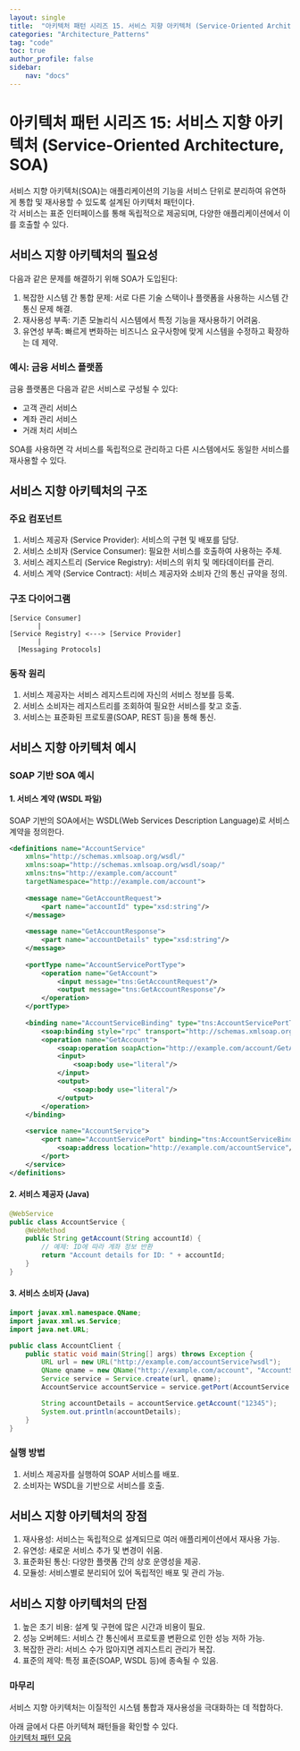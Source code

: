 ```yaml
---
layout: single
title:  "아키텍처 패턴 시리즈 15. 서비스 지향 아키텍처 (Service-Oriented Architecture, SOA)"
categories: "Architecture_Patterns"
tag: "code"
toc: true
author_profile: false
sidebar:
    nav: "docs"
---
```


# 아키텍처 패턴 시리즈 15: 서비스 지향 아키텍처 (Service-Oriented Architecture, SOA)

서비스 지향 아키텍처(SOA)는 애플리케이션의 기능을 서비스 단위로 분리하여 유연하게 통합 및 재사용할 수 있도록 설계된 아키텍처 패턴이다.  
각 서비스는 표준 인터페이스를 통해 독립적으로 제공되며, 다양한 애플리케이션에서 이를 호출할 수 있다.  

## 서비스 지향 아키텍처의 필요성

다음과 같은 문제를 해결하기 위해 SOA가 도입된다:  

1. 복잡한 시스템 간 통합 문제: 서로 다른 기술 스택이나 플랫폼을 사용하는 시스템 간 통신 문제 해결.  
2. 재사용성 부족: 기존 모놀리식 시스템에서 특정 기능을 재사용하기 어려움.  
3. 유연성 부족: 빠르게 변화하는 비즈니스 요구사항에 맞게 시스템을 수정하고 확장하는 데 제약.  

### 예시: 금융 서비스 플랫폼

금융 플랫폼은 다음과 같은 서비스로 구성될 수 있다:  

- 고객 관리 서비스  
- 계좌 관리 서비스  
- 거래 처리 서비스  

SOA를 사용하면 각 서비스를 독립적으로 관리하고 다른 시스템에서도 동일한 서비스를 재사용할 수 있다.  

## 서비스 지향 아키텍처의 구조

### 주요 컴포넌트

1. 서비스 제공자 (Service Provider): 서비스의 구현 및 배포를 담당.  
2. 서비스 소비자 (Service Consumer): 필요한 서비스를 호출하여 사용하는 주체.  
3. 서비스 레지스트리 (Service Registry): 서비스의 위치 및 메타데이터를 관리.  
4. 서비스 계약 (Service Contract): 서비스 제공자와 소비자 간의 통신 규약을 정의.  

### 구조 다이어그램

```
[Service Consumer]
       |
[Service Registry] <---> [Service Provider]
       |
  [Messaging Protocols]
```

### 동작 원리

1. 서비스 제공자는 서비스 레지스트리에 자신의 서비스 정보를 등록.  
2. 서비스 소비자는 레지스트리를 조회하여 필요한 서비스를 찾고 호출.  
3. 서비스는 표준화된 프로토콜(SOAP, REST 등)을 통해 통신.  

## 서비스 지향 아키텍처 예시

### SOAP 기반 SOA 예시

#### 1. 서비스 계약 (WSDL 파일)

SOAP 기반의 SOA에서는 WSDL(Web Services Description Language)로 서비스 계약을 정의한다.  

```xml
<definitions name="AccountService"
    xmlns="http://schemas.xmlsoap.org/wsdl/"
    xmlns:soap="http://schemas.xmlsoap.org/wsdl/soap/"
    xmlns:tns="http://example.com/account"
    targetNamespace="http://example.com/account">
    
    <message name="GetAccountRequest">
        <part name="accountId" type="xsd:string"/>
    </message>
    
    <message name="GetAccountResponse">
        <part name="accountDetails" type="xsd:string"/>
    </message>
    
    <portType name="AccountServicePortType">
        <operation name="GetAccount">
            <input message="tns:GetAccountRequest"/>
            <output message="tns:GetAccountResponse"/>
        </operation>
    </portType>
    
    <binding name="AccountServiceBinding" type="tns:AccountServicePortType">
        <soap:binding style="rpc" transport="http://schemas.xmlsoap.org/soap/http"/>
        <operation name="GetAccount">
            <soap:operation soapAction="http://example.com/account/GetAccount"/>
            <input>
                <soap:body use="literal"/>
            </input>
            <output>
                <soap:body use="literal"/>
            </output>
        </operation>
    </binding>
    
    <service name="AccountService">
        <port name="AccountServicePort" binding="tns:AccountServiceBinding">
            <soap:address location="http://example.com/accountService"/>
        </port>
    </service>
</definitions>
```

#### 2. 서비스 제공자 (Java)

```java
@WebService
public class AccountService {
    @WebMethod
    public String getAccount(String accountId) {
        // 예제: ID에 따라 계좌 정보 반환
        return "Account details for ID: " + accountId;
    }
}
```

#### 3. 서비스 소비자 (Java)

```java
import javax.xml.namespace.QName;
import javax.xml.ws.Service;
import java.net.URL;

public class AccountClient {
    public static void main(String[] args) throws Exception {
        URL url = new URL("http://example.com/accountService?wsdl");
        QName qname = new QName("http://example.com/account", "AccountService");
        Service service = Service.create(url, qname);
        AccountService accountService = service.getPort(AccountService.class);

        String accountDetails = accountService.getAccount("12345");
        System.out.println(accountDetails);
    }
}
```

### 실행 방법

1. 서비스 제공자를 실행하여 SOAP 서비스를 배포.  
2. 소비자는 WSDL을 기반으로 서비스를 호출.  

## 서비스 지향 아키텍처의 장점  

1. 재사용성: 서비스는 독립적으로 설계되므로 여러 애플리케이션에서 재사용 가능.  
2. 유연성: 새로운 서비스 추가 및 변경이 쉬움.  
3. 표준화된 통신: 다양한 플랫폼 간의 상호 운영성을 제공.  
4. 모듈성: 서비스별로 분리되어 있어 독립적인 배포 및 관리 가능.  

## 서비스 지향 아키텍처의 단점

1. 높은 초기 비용: 설계 및 구현에 많은 시간과 비용이 필요.  
2. 성능 오버헤드: 서비스 간 통신에서 프로토콜 변환으로 인한 성능 저하 가능.  
3. 복잡한 관리: 서비스 수가 많아지면 레지스트리 관리가 복잡.  
4. 표준의 제약: 특정 표준(SOAP, WSDL 등)에 종속될 수 있음.  

### 마무리

서비스 지향 아키텍처는 이질적인 시스템 통합과 재사용성을 극대화하는 데 적합하다.  

아래 글에서 다른 아키텍쳐 패턴들을 확인할 수 있다.  
[아키텍처 패턴 모음](https://gihak111.github.io/architecture_patterns/2024/12/04/Type_of_Architecture_Patterns_upload.html)  
